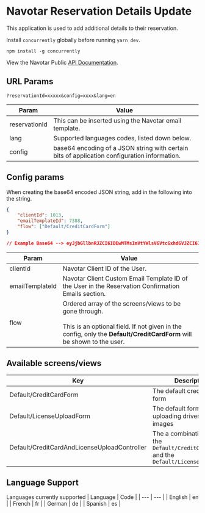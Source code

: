 # Navotar Reservation Details Update

This application is used to add additional details to their reservation.

Install `concurrently` globally before running `yarn dev`.

`npm install -g concurrently`

View the Navotar Public [API Documentation](https://app.navotar.com/api).

## URL Params

```
?reservationId=xxxxx&config=xxxx&lang=en
```

| Param         | Value                                                                                        |
| ------------- | -------------------------------------------------------------------------------------------- |
| reservationId | This can be inserted using the Navotar email template.                                       |
| lang          | Supported languages codes, listed down below.                                                |
| config        | base64 encoding of a JSON string with certain bits of application configuration information. |

## Config params

When creating the base64 encoded JSON string, add in the following into the string.

```json
{
	"clientId": 1013,
	"emailTemplateId": 7388,
	"flow": ["Default/CreditCardForm"]
}

// Example Base64 --> eyJjbGllbnRJZCI6IDEwMTMsImVtYWlsVGVtcGxhdGVJZCI6IDczODgsImZsb3ciOiBbIkRlZmF1bHQvQ3JlZGl0Q2FyZEZvcm0iXX0=
```

| Param           | Value                                                                                                                                                                                     |
| --------------- | ----------------------------------------------------------------------------------------------------------------------------------------------------------------------------------------- |
| clientId        | Navotar Client ID of the User.                                                                                                                                                            |
| emailTemplateId | Navotar Client Custom Email Template ID of the User in the Reservation Confirmation Emails section.                                                                                       |
| flow            | Ordered array of the screens/views to be gone through. <br /><br /> This is an optional field. If not given in the config, only the **Default/CreditCardForm** will be shown to the user. |

## Available screens/views

| Key                                          | Description                                                                                |
| -------------------------------------------- | ------------------------------------------------------------------------------------------ |
| Default/CreditCardForm                       | The default credit card form                                                               |
| Default/LicenseUploadForm                    | The default form for uploading driver's license images                                     |
| Default/CreditCardAndLicenseUploadController | The a combination of both the `Default/CreditCardForm` and the `Default/LicenseUploadForm` |

## Language Support

Languages currently supported
| Language | Code |
| --- | --- |
| English | en |
| French | fr |
| German | de |
| Spanish | es |
